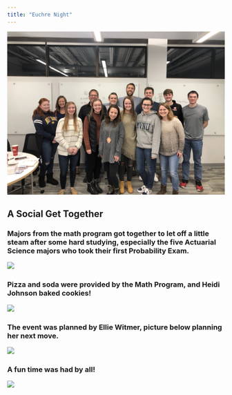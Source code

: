 ```yaml
---
title: "Euchre Night"
---
```


![Backrow: Heidi Johnson, Dr. Kris Farwell, Austin Strahan, Dr. Ryan Johnson, Brett Willhelmi, Philip Wertz, and Levi Cain.  Frontrow: Taylor, Kaylee MOeschberger, Victoria Pfueger, Ellie Witmer, Olivia Shaw, Teresa Marhefka, and Kara Godsey.](images/2020-Jan-Euchre/IMG_2146.jpg)

## A Social Get Together

### Majors from the math program got together to let off a little steam after some hard studying, especially the five Actuarial Science majors who took their first Probability Exam.

![](images/2020-Jan-Euchre/IMG-0347.png)

### Pizza and soda were provided by the Math Program, and Heidi Johnson baked cookies!

![](images/2020-Jan-Euchre/IMG-0349.png)

### The event was planned by Ellie Witmer, picture below planning her next move.

![](images/2020-Jan-Euchre/IMG-0350.png)

### A fun time was had by all!

![](images/2020-Jan-Euchre/IMG-0353.png)

